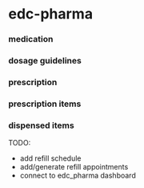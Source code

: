 # edc-pharma

### medication

### dosage guidelines

### prescription

### prescription items

### dispensed items

TODO:

* add refill schedule
* add/generate refill appointments
* connect to edc_pharma dashboard
